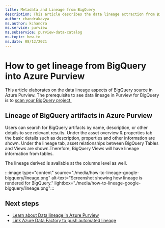 ```yaml
---
title: Metadata and Lineage from BigQuery
description: This article describes the data lineage extraction from BigQuery source.
author: chandrakavya
ms.author: kchandra
ms.service: purview
ms.subservice: purview-data-catalog
ms.topic: how-to
ms.date: 08/12/2021
---
```

# How to get lineage from BigQuery into Azure Purview

This article elaborates on the data lineage aspects of BigQuery source in Azure Purview. The prerequisite to see data lineage in Purview for BigQuery is to [scan your BigQuery project.](../purview/register-scan-google-bigquery-source.md) 

## Lineage of BigQuery artifacts in Azure Purview

Users can search for BigQuery artifacts by name, description, or other details to see relevant results. Under the asset overview & properties tab the basic details such as description, properties and other information are shown. Under the lineage tab, asset relationships between BigQuery Tables and Views are shown.Therefore, BigQuery Views will have lineage information from tables. 

The lineage derived is available at the columns level as well.

:::image type="content" source="./media/how-to-lineage-google-bigquery/lineage.png" alt-text="Screenshot showing how lineage is rendered for BigQuery." lightbox="./media/how-to-lineage-google-bigquery/lineage.png":::


## Next steps

- [Learn about Data lineage in Azure Purview](catalog-lineage-user-guide.md)
- [Link Azure Data Factory to push automated lineage](how-to-link-azure-data-factory.md)
